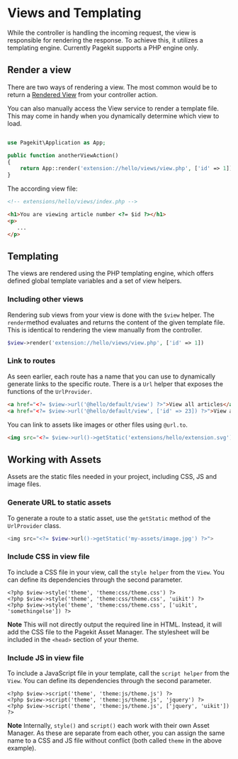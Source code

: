 # Views and Templating
<p class="uk-article-lead">While the controller is handling the incoming request, the view is responsible for rendering the response. To achieve this, it utilizes a templating engine. Currently Pagekit supports a PHP engine only.</p>

## Render a view
There are two ways of rendering a view. The most common would be to return a [Rendered View](developer-basics/response.md#rendered-view) from your controller action.

You can also manually access the View service to render a template file. This may come in handy when you dynamically determine which view to load.

```php

use Pagekit\Application as App;

public function anotherViewAction()
{
    return App::render('extension://hello/views/view.php', ['id' => 1]);
}
```

The according view file:

```HTML
<!-- extensions/hello/views/index.php -->

<h1>You are viewing article number <?= $id ?></h1>
<p>
   ...
</p>
```

## Templating
The views are rendered using the PHP templating engine, which offers defined global template variables and a set of view helpers.

### Including other views
Rendering sub views from your view is done with the `$view` helper. The `render`method evaluates and returns the content of the given template file. This is identical to rendering the view manually from the controller.

```php
$view->render('extension://hello/views/view.php', ['id' => 1])
```

### Link to routes
As seen earlier, each route has a name that you can use to dynamically generate links to the specific route. There is a `Url` helper that exposes the functions of the `UrlProvider`.

```HTML
<a href="<?= $view->url('@hello/default/view') ?>">View all articles</a>
<a href="<?= $view->url('@hello/default/view', ['id' => 23]) ?>">View article 23</a>
```

You can link to assets like images or other files using `@url.to`.

```HTML
<img src="<?= $view->url()->getStatic('extensions/hello/extension.svg') ?>" alt="Extension icon" />
```

## Working with Assets
<p class="uk-article-lead">Assets are the static files needed in your project, including CSS, JS and image files.

### Generate URL to static assets
To generate a route to a static asset, use the `getStatic` method of the `UrlProvider` class.

```php
<img src="<?= $view->url()->getStatic('my-assets/image.jpg') ?>">
```

### Include CSS in view file
To include a CSS file in your view, call the `style helper` from the `View`. You can define its dependencies through the second parameter.

```
<?php $view->style('theme', 'theme:css/theme.css') ?>
<?php $view->style('theme', 'theme:css/theme.css', 'uikit') ?>
<?php $view->style('theme', 'theme:css/theme.css', ['uikit', 'somethingelse']) ?>
```

**Note** This will not directly output the required line in HTML. Instead, it will add the CSS file to the Pagekit Asset Manager. The stylesheet will be included in the `<head>` section of your theme.

### Include JS in view file
To include a JavaScript file in your template, call the `script helper` from the `View`. You can define its dependencies through the second parameter.

```
<?php $view->script('theme', 'theme:js/theme.js') ?>
<?php $view->script('theme', 'theme:js/theme.js', 'jquery') ?>
<?php $view->script('theme', 'theme:js/theme.js', ['jquery', 'uikit']) ?>
```

**Note** Internally, `style()` and `script()` each work with their own Asset Manager. As these are separate from each other, you can assign the same name to a CSS and JS file without conflict (both called `theme` in the above example).
